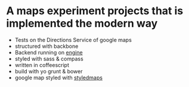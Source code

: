 #  A maps experiment projects that is implemented the modern way

* Tests on the Directions Service of google maps
* structured with backbone
* Backend running on [engine](https://github.com/proximitybbdo/Engine/)
* styled with sass & compass
* written in coffeescript
* build with yo grunt & bower
* google map styled with [styledmaps](http://gmaps-samples-v3.googlecode.com/svn/trunk/styledmaps/wizard/index.html)